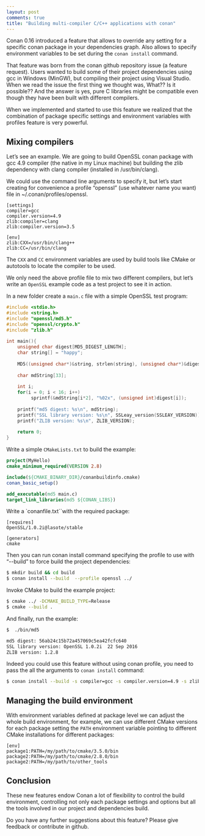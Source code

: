 ```yaml
---
layout: post
comments: true
title: "Building multi-compiler C/C++ applications with conan"
---
```


Conan 0.16 introduced a feature that allows to override any setting for a specific conan package in your dependencies graph. Also allows to specify environment variables to be set during the `conan install` command.

That feature was born from the conan github repository issue (a feature request). Users wanted to build some of their project dependencies using gcc in Windows (MinGW), but compiling their project using Visual Studio. When we read the issue the first thing we thought was, What?? Is it possible?? And the answer is yes, pure C libraries might be compatible even though they have been built with different compilers.


When we implemented and started to use this feature we realized that the combination of package specific settings and environment variables with profiles feature is very powerful.

Mixing compilers
----------------

Let’s see an example. We are going to build OpenSSL conan package with gcc 4.9 compiler (the native in my Linux machine) but building the zlib dependency with clang compiler (installed in /usr/bin/clang). 

We could use the command line arguments to specify it, but let’s start creating  for convenience a profile “openssl” (use whatever name you want) file in  ~/.conan/profiles/openssl.

```
[settings]
compiler=gcc
compiler.version=4.9
zlib:compiler=clang
zlib:compiler.version=3.5

[env]
zlib:CXX=/usr/bin/clang++
zlib:CC=/usr/bin/clang
```

The `CXX` and `CC` environment variables are used by build tools like CMake or autotools to locate the compiler to be used. 

We only need the above profile file to mix two different compilers, but let’s write an `OpenSSL` example code as a test project to see it in action.

In a new folder create a `main.c` file with a simple OpenSSL test program:

```cpp
#include <stdio.h>
#include <string.h>
#include "openssl/md5.h"
#include "openssl/crypto.h"
#include "zlib.h"
 
int main(){
    unsigned char digest[MD5_DIGEST_LENGTH];
    char string[] = "happy";
    
    MD5((unsigned char*)&string, strlen(string), (unsigned char*)&digest);    
 
    char mdString[33];
    
    int i;
    for(i = 0; i < 16; i++)
         sprintf(&mdString[i*2], "%02x", (unsigned int)digest[i]);
 
    printf("md5 digest: %s\n", mdString);
    printf("SSL library version: %s\n", SSLeay_version(SSLEAY_VERSION));
    printf("ZLIB version: %s\n", ZLIB_VERSION);
 
    return 0;
}
```

Write a simple `CMakeLists.txt` to build the example:

```cmake
project(MyHello)
cmake_minimum_required(VERSION 2.8)

include(${CMAKE_BINARY_DIR}/conanbuildinfo.cmake)
conan_basic_setup()

add_executable(md5 main.c)
target_link_libraries(md5 ${CONAN_LIBS})
```

Write a `conanfile.txt``with the required package:

```
[requires]
OpenSSL/1.0.2i@lasote/stable

[generators]
cmake
```

Then you can run conan install command specifying the profile to use with “--build” to force build the project dependencies:

```bash
$ mkdir build && cd build
$ conan install --build  --profile openssl ../
```


Invoke CMake to build the example project:

```bash
$ cmake ../ -DCMAKE_BUILD_TYPE=Release
$ cmake --build .
```

And finally, run the example:

```bash
$  ./bin/md5 

md5 digest: 56ab24c15b72a457069c5ea42fcfc640
SSL library version: OpenSSL 1.0.2i  22 Sep 2016
ZLIB version: 1.2.8

```

Indeed you could use this feature without using conan profile, you need to pass the all the arguments to `conan install` command:

```bash
$ conan install --build -s compiler=gcc -s compiler.version=4.9 -s zlib:compiler=clang -s zlib:compiler.version=3.5 -e zlib:CXX=/usr/bin/clang++ -e zlib:CC=/usr/bin/clang

```

Managing the build environment
------------------------------

With environment variables defined at package level we can adjust the whole build environment, for example, we can use different CMake versions for each package  setting the `PATH` environment variable pointing to different CMake installations for different packages:

```
[env]
package1:PATH=/my/path/to/cmake/3.5.0/bin
package2:PATH=/my/path/to/cmake/2.8.0/bin
package2:PATH=/my/path/to/other_tools
```


Conclusion
----------
These new features endow Conan a lot of flexibility to control the build environment, controlling not only each package settings and options but all the tools involved in our project and dependencies build.

Do you have any further suggestions about this feature? Please give feedback or contribute in github.

